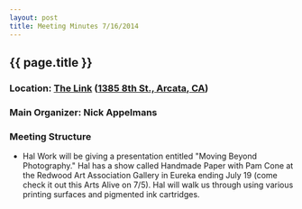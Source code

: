 ```yaml
---
layout: post
title: Meeting Minutes 7/16/2014
---
```


## {{ page.title }}
### Location: [The Link](http://the-link.us/) ([1385 8th St., Arcata, CA](http://goo.gl/maps/j8Ss2))
### Main Organizer: Nick Appelmans
### Meeting Structure
* Hal Work will be giving a presentation entitled "Moving Beyond Photography." Hal has a show called Handmade Paper with Pam Cone at the Redwood Art Association Gallery in Eureka ending July 19 (come check it out this Arts Alive on 7/5). Hal will walk us through using various printing surfaces and pigmented ink cartridges.